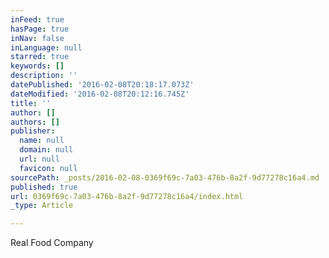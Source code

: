 ```yaml
---
inFeed: true
hasPage: true
inNav: false
inLanguage: null
starred: true
keywords: []
description: ''
datePublished: '2016-02-08T20:18:17.073Z'
dateModified: '2016-02-08T20:12:16.745Z'
title: ''
author: []
authors: []
publisher:
  name: null
  domain: null
  url: null
  favicon: null
sourcePath: _posts/2016-02-08-0369f69c-7a03-476b-8a2f-9d77278c16a4.md
published: true
url: 0369f69c-7a03-476b-8a2f-9d77278c16a4/index.html
_type: Article

---
```

Real Food Company